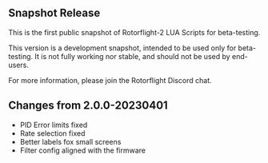 ## Snapshot Release

This is the first public snapshot of Rotorflight-2 LUA Scripts for beta-testing.

This version is a development snapshot, intended to be used only for beta-testing.
It is not fully working nor stable, and should not be used by end-users.

For more information, please join the Rotorflight Discord chat.


## Changes from 2.0.0-20230401

- PID Error limits fixed
- Rate selection fixed
- Better labels fox small screens
- Filter config aligned with the firmware
